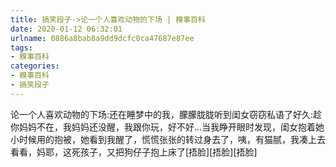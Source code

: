 ```yaml
---
title: 搞笑段子->论一个人喜欢动物的下场 | 糗事百科
date: 2020-01-12 06:32:01
urlname: 0886a8bab8a9dd9dcfc0ca47687e87ee
tags: 
- 糗事百科
categories:
- 糗事百科
- 搞笑段子
---
```

论一个人喜欢动物的下场:还在睡梦中的我，朦朦胧胧听到闺女窃窃私语了好久:趁你妈妈不在，我妈妈还没醒，我跟你玩，好不好...当我睁开眼时发现，闺女抱着她小时候用的抱被，她看到我醒了，慌慌张张的转过身去了，咦，有猫腻，我凑上去看看，妈耶，这死孩子，又把狗仔子抱上床了[捂脸][捂脸][捂脸]


